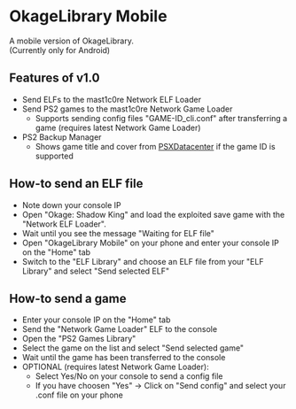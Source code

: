 # OkageLibrary Mobile
A mobile version of OkageLibrary. </br>
(Currently only for Android)

## Features of v1.0
- Send ELFs to the mast1c0re Network ELF Loader
- Send PS2 games to the mast1c0re Network Game Loader
  - Supports sending config files "GAME-ID_cli.conf" after transferring a game (requires latest Network Game Loader)
- PS2 Backup Manager
  - Shows game title and cover from [PSXDatacenter](https://psxdatacenter.com) if the game ID is supported
  
## How-to send an ELF file
- Note down your console IP
- Open "Okage: Shadow King" and load the exploited save game with the "Network ELF Loader".
- Wait until you see the message "Waiting for ELF file"
- Open "OkageLibrary Mobile" on your phone and enter your console IP on the "Home" tab
- Switch to the "ELF Library" and choose an ELF file from your "ELF Library" and select "Send selected ELF"

## How-to send a game
- Enter your console IP on the "Home" tab
- Send the "Network Game Loader" ELF to the console
- Open the "PS2 Games Library"
- Select the game on the list and select "Send selected game"
- Wait until the game has been transferred to the console
- OPTIONAL (requires latest Network Game Loader):
  - Select Yes/No on your console to send a config file
  - If you have choosen "Yes" -> Click on "Send config" and select your .conf file on your phone
